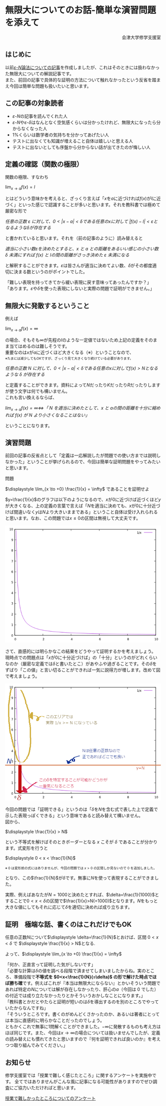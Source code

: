 <script type="text/x-mathjax-config">MathJax.Hub.Config({tex2jax:{inlineMath:[['\$','\$'],['\\(','\\)']],processEscapes:true},CommonHTML: {matchFontHeight:false}});</script>
<script type="text/javascript" async src="https://cdnjs.cloudflare.com/ajax/libs/mathjax/2.7.1/MathJax.js?config=TeX-MML-AM_CHTML"></script>

# 無限大についてのお話-簡単な演習問題を添えて

<div style="text-align: right">
会津大学修学支援室
</div>

## はじめに
以前[$\varepsilon$-$N$論法についての記事](https://ofls.github.io/PublicMaterial/Calculus/epsilon.html)を作成しましたが、これはそのときには扱わなかった無限大についての解説記事です。  
また、前回の記事で具体的な証明の方法について触れなかったという反省を踏まえ今回は簡単な問題も扱いたいと思います。

## この記事の対象読者
- $\varepsilon$-$N$の記事を読んでくれた人
- $\varepsilon$-$N$や$\varepsilon$-$\delta$はなんとなく空気感くらいは分かったけれど、無限大になったら分からなくなった人
- 1%くらいは数学者の気持ちを分かってあげたい人
- テストに出なくても知識が増えること自体は嬉しいと思える人
- テストに出ないとしても序盤から分からない話が出てきたのが悔しい人

## 定義の確認（関数の極限）
関数の極限、すなわち

$\displaystyle \lim_{x \to a} f(x)=l$

とはどういう意味かを考えると、ざっくり言えば「$x$を$a$に近づければ$f(x)$が$l$に近づく」といった感じで認識することが多いと思います。それを教科書では極めて厳密な形で

*任意の正数 $\varepsilon$ に対して、$0<\lvert x - a\rvert<\delta$である任意の$x$に対して $\lvert f(x) - l \rvert<\varepsilon$となるような$\delta$が存在する*

と書かれていると思います。それを（前の記事のように）読み替えると

*適当に小さい数$\varepsilon$を決めたとすると、$x$ と $a$ との距離をあるいい感じの小さい数 $\delta$ 未満にすれば $f(x)$ と $l$の間の距離がさっき決めた $\varepsilon$ 未満になる*

と解釈することができます。$\varepsilon$は皆さんが適当に決めてよい数、$\delta$がその都度適切に決まる数というのがポイントでした。

「難しい表現を持ってきてから緩い表現に戻す意味ってあったんですか？」  
「あります。$\varepsilon$や$\delta$を使った表現にしないと実際の問題で証明ができません。」

## 無限大に発散するということ
例えば

$\displaystyle \lim_{x \to a} f(x)=\infty$

の場合、そもそも$\infty$が先程の$l$のような一定値ではないため上記の定義をそのまま当てはめるのは難しそうです。  
重要なのは$x$が$a$に近づくほど大きくなる（※）ということなので、  
<span style="font-size:8pt">※たまには減少してもOKですが、ざっくり見て大きくなり続けている必要があります。</span>

*任意の正数 $N$ に対して、$0<\lvert x - a\rvert<\delta$である任意の$x$に対して$f(x) > N$となるような $\delta$ が存在する*

と定義することができます。資料によって$N$だったり$K$だったり$R$だったりしますが使う文字は何でも構いません。  
これも言い換えるならば、

*$\displaystyle \lim_{x \to a} f(x)=\infty \Leftrightarrow$「 $N$ を適当に決めたとして、$x$ と $a$の間の距離を十分に縮めれば $f(x)$ が $N$ より小さくなることはない」*

ということになります。

## 演習問題
前回の記事の反省点として「定義は一応解説したが問題での使い方までは説明しなかった」ということが挙げられるので、今回は簡単な証明問題をやってみたいと思います。

問題

$\displaystyle \lim_{x \to +0} \frac{1}{x} = \infty$ であることを証明せよ

$y=\frac{1}{x}$のグラフは以下のようになるので、$x$が$0$に近づけば近づくほど$y$が大きくなる、上の定義の言葉で言えば「$N$を適当に決めても、$x$が$0$に十分近づけば間違いなく$y$は$N$より大きいままである」ということ自体は受け入れられると思います。なお、この問題では$x\leq 0$の区間は無視して大丈夫です。

![graph1](./infty-img/graph01.png)

さて、直感的には明らかなこの結果をどうやって証明するかを考えましょう。
現時点での問題点は「$x$が$0$に十分近づけば」の「十分」というのがどれくらいなのか（厳密な定義では$\delta$と書いたとこ）があやふや過ぎることです。その$\delta$をずばり「この値」と言い切ることができれば一気に説得力が増します。改めて図で考えましょう。

![graph2](./infty-img/graph02.png)

今回の問題では「証明できる」というのは「$\delta$を$N$を含む式で表した上で定義で示した表現っぽくできる」という意味であると読み替えて構いません。  
図から、

$\displaystyle \frac{1}{x} > N$

という不等式を解けばそのときボーダーとなる $x$ こそが $\delta$ であることが分かります。式変形を行うと

$\displaystyle 0 < x < \frac{1}{N}$

<span style="font-size:8pt">※ $0$ は変形前の式にはありませんが、今回の問題では $x>0$ の区間しか見ないので $0$ を追加しました。</span>

となり、この$\frac{1}{N}$が$\delta$です。無事に$N$を使って表現することができました。

実際、例えばあなたが$N=1000$と決めたとすれば、$\delta=\frac{1}{1000}$とすることで$0<x<\delta$の区間で$\frac{1}{x}>N(=1000)$となります。$N$をもっと大きな値にしてもそれに応じて$\delta$を適切に決めれば成り立ちます。

## 証明　極端な話、書くのはこれだけでもOK
任意の正数$N$について$\displaystyle \delta=\frac{1}{N}$とおけば、区間 $0<x<\delta$ で $\displaystyle \frac{1}{x} > N$となる.

よって、$\displaystyle \lim_{x \to +0} \frac{1}{x} = \infty$

「何か、正直言って証明した気がしないです」  
「必要な計算は$\delta$の値を調べる段階で済ませてしまいましたからね。実のところ、準備段階で**不等式を $0<x<\frac{1}{N}(=\delta)$ の形で解けた時点でほぼ勝ち確**です。例えばこれが『本当は無限大にならない』とかいそういう問題であれば特定の$N$については解が存在しなかったり、肝心の$a$（今回は $0$ でした）の付近では成り立たなかったりとかそういうおかしなことになります。」  
「教科書とかだとやたらと証明が短いのは$\delta$を導出するのを別のところでやっていたからなんですね」  
「そういうところです。書くのがめんどくさかったのか、あるいは著者にとっては本当に直感的に明らかなことだったのでしょう。  
ともかくこれで無事に1問解くことができました。$-\infty$に発散するものも考え方はほぼ同じです。また、今回は$x\rightarrow\infty$の場合については扱いませんでしたが、定義の読み替えにも慣れてきたと思いますので『何を証明できれば良いのか』を考えつつ取り組んでみてください。」

## お知らせ
修学支援室では「授業で難しく感じたところ」に関するアンケートを実施中です。
全てではありませんがこんな風に記事になる可能性がありますのでぜひ調査にご協力いただければと思います。

[授業で難しかったところについてのアンケート](https://docs.google.com/forms/d/e/1FAIpQLScWKlr5Q9ctfumYM_BZsII-UX1ToD6e8-OLpqSH8biI9AJ7Gg/viewform?usp=sf_link)
